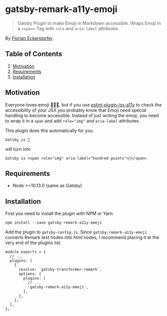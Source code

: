 # gatsby-remark-a11y-emoji

> Gatsby Plugin to make Emoji in Markdown accessible. Wraps Emoji in a `<span>`-Tag with `role` and `aria-label` attributes.

By [Florian Eckerstorfer](https://florian.ec).

## Table of Contents

1. [Motivation](#motivation)
1. [Requirements](#requirements)
1. [Installation](#installation)

## Motivation

Everyone loves emoji 💯🎉🔥, but if you use [eslint-plugin-jsx-a11y](https://github.com/evcohen/eslint-plugin-jsx-a11y) to check the accessibility of your JSX you probably know that Emoji need special handling to become accessible. Instead of just writing the emoji, you need to wrap it in a `span` and add `role="img"` and `aria-label` attributes.

This plugin does this automatically for you.

```
Gatsby is 💯
```

will turn into

```
Gatsby is <span role="img" aria-label="hundred points">💯</span>
```

## Requirements

- Node >=10.13.0 (same as Gatsby)

## Installation

First you need to install the plugin with NPM or Yarn:

```
npm install --save gatsby-remark-a11y-emoji
```

Add the plugin to `gatsby-config.js`. Since `gatsby-remark-a11y-emoji` converts Remark *text* nodes into *html* nodes, I recommend placing it at the very end of the plugins list.

```
module.exports = {
  // ...
  plugins: [
    {
      resolve: `gatsby-transformer-remark`,
      options: {
        plugins: [
          // ...
          'gatsby-remark-a11y-emoji',
        ],
      },
    },
  ],
};
```
